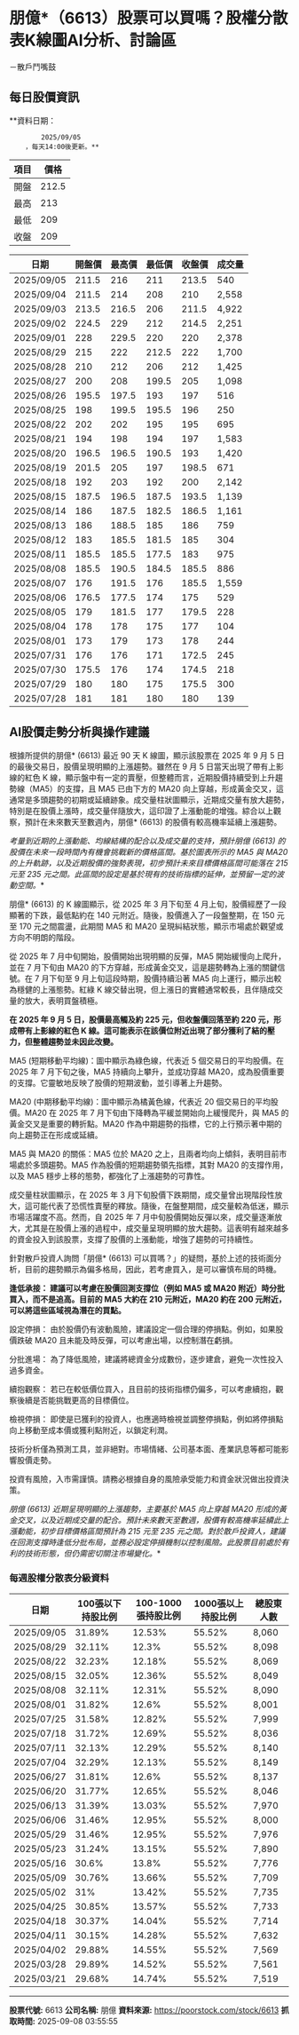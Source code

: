 # 朋億*（6613）股票可以買嗎？股權分散表K線圖AI分析、討論區
－散戶鬥嘴鼓

## 每日股價資訊

**資料日期：
        
            2025/09/05
        ，每天14:00後更新。**

| 項目 | 價格 |
|------|------|
| 開盤 | 212.5 |
| 最高 | 213 |
| 最低 | 209 |
| 收盤 | 209 |

| 日期 | 開盤價 | 最高價 | 最低價 | 收盤價 | 成交量 |
|------|--------|--------|--------|--------|--------|
| 2025/09/05 | 211.5 | 216 | 211 | 213.5 | 540 |
| 2025/09/04 | 211.5 | 214 | 208 | 210 | 2,558 |
| 2025/09/03 | 213.5 | 216.5 | 206 | 211.5 | 4,922 |
| 2025/09/02 | 224.5 | 229 | 212 | 214.5 | 2,251 |
| 2025/09/01 | 228 | 229.5 | 220 | 220 | 2,378 |
| 2025/08/29 | 215 | 222 | 212.5 | 222 | 1,700 |
| 2025/08/28 | 210 | 212 | 206 | 212 | 1,425 |
| 2025/08/27 | 200 | 208 | 199.5 | 205 | 1,098 |
| 2025/08/26 | 195.5 | 197.5 | 193 | 197 | 516 |
| 2025/08/25 | 198 | 199.5 | 195.5 | 196 | 250 |
| 2025/08/22 | 202 | 202 | 195 | 195 | 695 |
| 2025/08/21 | 194 | 198 | 194 | 197 | 1,583 |
| 2025/08/20 | 196.5 | 196.5 | 190.5 | 193 | 1,420 |
| 2025/08/19 | 201.5 | 205 | 197 | 198.5 | 671 |
| 2025/08/18 | 192 | 203 | 192 | 200 | 2,142 |
| 2025/08/15 | 187.5 | 196.5 | 187.5 | 193.5 | 1,139 |
| 2025/08/14 | 186 | 187.5 | 182.5 | 186.5 | 1,161 |
| 2025/08/13 | 186 | 188.5 | 185 | 186 | 759 |
| 2025/08/12 | 183 | 185.5 | 181.5 | 185 | 304 |
| 2025/08/11 | 185.5 | 185.5 | 177.5 | 183 | 975 |
| 2025/08/08 | 185.5 | 190.5 | 184.5 | 185.5 | 886 |
| 2025/08/07 | 176 | 191.5 | 176 | 185.5 | 1,559 |
| 2025/08/06 | 176.5 | 177.5 | 174 | 175 | 529 |
| 2025/08/05 | 179 | 181.5 | 177 | 179.5 | 228 |
| 2025/08/04 | 178 | 178 | 175 | 177 | 104 |
| 2025/08/01 | 173 | 179 | 173 | 178 | 244 |
| 2025/07/31 | 176 | 176 | 171 | 172.5 | 245 |
| 2025/07/30 | 175.5 | 176 | 174 | 174.5 | 218 |
| 2025/07/29 | 180 | 180 | 175 | 175.5 | 300 |
| 2025/07/28 | 181 | 181 | 180 | 180 | 139 |

## AI股價走勢分析與操作建議

根據所提供的朋億* (6613) 最近 90 天 K 線圖，顯示該股票在 2025 年 9 月 5 日的最後交易日，股價呈現明顯的上漲趨勢。雖然在 9 月 5 日當天出現了帶有上影線的紅色 K 線，顯示盤中有一定的賣壓，但整體而言，近期股價持續受到上升趨勢線（MA5）的支撐，且 MA5 已由下方的 MA20 向上穿越，形成黃金交叉，這通常是多頭趨勢的初期或延續跡象。成交量柱狀圖顯示，近期成交量有放大趨勢，特別是在股價上漲時，成交量伴隨放大，這印證了上漲動能的增強。綜合以上觀察，預計在未來數天至數週內，朋億* (6613) 的股價有較高機率延續上漲趨勢。

**考量到近期的上漲動能、均線結構的配合以及成交量的支持，預計朋億* (6613) 的股價在未來一段時間內有機會挑戰新的價格區間。基於圖表所示的 MA5 與 MA20 的上升軌跡，以及近期股價的強勢表現，初步預計未來目標價格區間可能落在 215 元至 235 元之間。此區間的設定是基於現有的技術指標的延伸，並預留一定的波動空間。**

朋億* (6613) 的 K 線圖顯示，從 2025 年 3 月下旬至 4 月上旬，股價經歷了一段顯著的下跌，最低點約在 140 元附近。隨後，股價進入了一段盤整期，在 150 元至 170 元之間震盪，此期間 MA5 和 MA20 呈現糾結狀態，顯示市場處於觀望或方向不明朗的階段。

從 2025 年 7 月中旬開始，股價開始出現明顯的反彈，MA5 開始緩慢向上爬升，並在 7 月下旬由 MA20 的下方穿越，形成黃金交叉，這是趨勢轉為上漲的關鍵信號。在 7 月下旬至 9 月上旬這段時期，股價持續沿著 MA5 向上運行，顯示出較為穩健的上漲態勢。紅綠 K 線交替出現，但上漲日的實體通常較長，且伴隨成交量的放大，表明買盤積極。

**在 2025 年 9 月 5 日，股價最高觸及約 225 元，但收盤價回落至約 220 元，形成帶有上影線的紅色 K 線。這可能表示在該價位附近出現了部分獲利了結的壓力，但整體趨勢並未因此改變。**

MA5 (短期移動平均線)：圖中顯示為綠色線，代表近 5 個交易日的平均股價。在 2025 年 7 月下旬之後，MA5 持續向上攀升，並成功穿越 MA20，成為股價重要的支撐。它靈敏地反映了股價的短期波動，並引導著上升趨勢。

MA20 (中期移動平均線)：圖中顯示為橘黃色線，代表近 20 個交易日的平均股價。MA20 在 2025 年 7 月下旬由下降轉為平緩並開始向上緩慢爬升，與 MA5 的黃金交叉是重要的轉折點。MA20 作為中期趨勢的指標，它的上行預示著中期的向上趨勢正在形成或延續。

MA5 與 MA20 的關係：MA5 位於 MA20 之上，且兩者均向上傾斜，表明目前市場處於多頭趨勢。MA5 作為股價的短期趨勢領先指標，其對 MA20 的支撐作用，以及 MA5 穩步上移的態勢，都強化了上漲趨勢的可靠性。

成交量柱狀圖顯示，在 2025 年 3 月下旬股價下跌期間，成交量曾出現階段性放大，這可能代表了恐慌性賣壓的釋放。隨後，在盤整期間，成交量較為低迷，顯示市場活躍度不高。然而，自 2025 年 7 月中旬股價開始反彈以來，成交量逐漸放大，尤其是在股價上漲的過程中，成交量呈現明顯的放大趨勢。這表明有越來越多的資金投入到該股票，支撐了股價的上漲動能，增強了趨勢的可持續性。

針對散戶投資人詢問「朋億* (6613) 可以買嗎？」的疑問，基於上述的技術面分析，目前的趨勢顯示為偏多格局，因此，若考慮買入，是可以審慎布局的時機。

**逢低承接： 建議可以考慮在股價回測支撐位（例如 MA5 或 MA20 附近）時分批買入，而不是追高。目前的 MA5 大約在 210 元附近，MA20 約在 200 元附近，可以將這些區域視為潛在的買點。**

設定停損： 由於股價仍有波動風險，建議設定一個合理的停損點。例如，如果股價跌破 MA20 且未能及時反彈，可以考慮出場，以控制潛在虧損。

分批進場： 為了降低風險，建議將總資金分成數份，逐步建倉，避免一次性投入過多資金。

續抱觀察： 若已在較低價位買入，且目前的技術指標仍偏多，可以考慮續抱，觀察後續是否能挑戰更高的目標價位。

檢視停損： 即使是已獲利的投資人，也應適時檢視並調整停損點，例如將停損點向上移動至成本價或獲利點附近，以鎖定利潤。

技術分析僅為預測工具，並非絕對。市場情緒、公司基本面、產業訊息等都可能影響股價走勢。

投資有風險，入市需謹慎。請務必根據自身的風險承受能力和資金狀況做出投資決策。

**朋億* (6613) 近期呈現明顯的上漲趨勢，主要基於 MA5 向上穿越 MA20 形成的黃金交叉，以及近期成交量的配合。預計未來數天至數週，股價有較高機率延續此上漲動能，初步目標價格區間預計為 215 元至 235 元之間。對於散戶投資人，建議在回測支撐時逢低分批布局，並務必設定停損機制以控制風險。此股票目前處於有利的技術形態，但仍需密切關注市場變化。**

### 每週股權分散表分級資料

| 日期 | 100張以下持股比例 | 100-1000張持股比例 | 1000張以上持股比例 | 總股東人數 |
|------|-------------------|--------------------|--------------------|----------|
| 2025/09/05 | 31.89% | 12.53% | 55.52% | 8,060 |
| 2025/08/29 | 32.11% | 12.3% | 55.52% | 8,098 |
| 2025/08/22 | 32.23% | 12.18% | 55.52% | 8,069 |
| 2025/08/15 | 32.05% | 12.36% | 55.52% | 8,049 |
| 2025/08/08 | 32.11% | 12.31% | 55.52% | 8,090 |
| 2025/08/01 | 31.82% | 12.6% | 55.52% | 8,001 |
| 2025/07/25 | 31.58% | 12.82% | 55.52% | 7,999 |
| 2025/07/18 | 31.72% | 12.69% | 55.52% | 8,036 |
| 2025/07/11 | 32.13% | 12.29% | 55.52% | 8,140 |
| 2025/07/04 | 32.29% | 12.13% | 55.52% | 8,149 |
| 2025/06/27 | 31.81% | 12.6% | 55.52% | 8,137 |
| 2025/06/20 | 31.77% | 12.65% | 55.52% | 8,046 |
| 2025/06/13 | 31.39% | 13.03% | 55.52% | 7,970 |
| 2025/06/06 | 31.46% | 12.95% | 55.52% | 8,000 |
| 2025/05/29 | 31.46% | 12.95% | 55.52% | 7,976 |
| 2025/05/23 | 31.24% | 13.15% | 55.52% | 7,890 |
| 2025/05/16 | 30.6% | 13.8% | 55.52% | 7,776 |
| 2025/05/09 | 30.76% | 13.66% | 55.52% | 7,709 |
| 2025/05/02 | 31% | 13.42% | 55.52% | 7,735 |
| 2025/04/25 | 30.85% | 13.57% | 55.52% | 7,733 |
| 2025/04/18 | 30.37% | 14.04% | 55.52% | 7,714 |
| 2025/04/11 | 30.15% | 14.28% | 55.52% | 7,632 |
| 2025/04/02 | 29.88% | 14.55% | 55.52% | 7,569 |
| 2025/03/28 | 29.89% | 14.52% | 55.52% | 7,561 |
| 2025/03/21 | 29.68% | 14.74% | 55.52% | 7,519 |

---

**股票代號:** 6613
**公司名稱:** 朋億
**資料來源:** https://poorstock.com/stock/6613
**抓取時間:** 2025-09-08 03:55:55